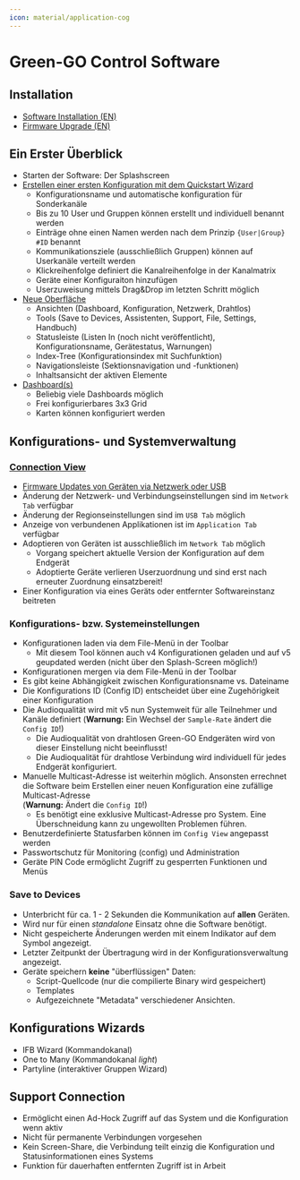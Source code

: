 ```yaml
---
icon: material/application-cog
---
```

# Green-GO Control Software

## Installation

- [Software Installation (EN)](https://manual.greengoconnect.com/en/getting-started/upgrade/#software-installation)
- [Firmware Upgrade (EN)](https://manual.greengoconnect.com/en/getting-started/upgrade/#upgrade-your-devices)

## Ein Erster Überblick

- Starten der Software: Der Splashscreen
- [Erstellen einer ersten Konfiguration mit dem Quickstart Wizard](https://manual.greengoconnect.com/en/getting-started/software/#create-a-configuration-using-the-wizard)
    - Konfigurationsname und automatische konfiguration für Sonderkanäle
    - Bis zu 10 User und Gruppen können erstellt und individuell benannt werden
    - Einträge ohne einen Namen werden nach dem Prinzip `{User|Group} #ID` benannt
    - Kommunikationsziele (ausschließlich Gruppen) können auf Userkanäle verteilt werden
    - Klickreihenfolge definiert die Kanalreihenfolge in der Kanalmatrix
    - Geräte einer Konfiguraiton hinzufügen
    - Userzuweisung mittels Drag&Drop im letzten Schritt möglich
- [Neue Oberfläche](https://manual.greengoconnect.com/en/software/interface/)
    - Ansichten (Dashboard, Konfiguration, Netzwerk, Drahtlos)
    - Tools (Save to Devices, Assistenten, Support, File, Settings, Handbuch)
    - Statusleiste (Listen In (noch nicht veröffentlicht), Konfigurationsname, Gerätestatus, Warnungen)
    - Index-Tree (Konfigurationsindex mit Suchfunktion)
    - Navigationsleiste (Sektionsnavigation und -funktionen)
    - Inhaltsansicht der aktiven Elemente
- [Dashboard(s)](https://manual.greengoconnect.com/en/software/views/dashboard/)
    - Beliebig viele Dashboards möglich
    - Frei konfigurierbares 3x3 Grid
    - Karten können konfiguriert werden

## Konfigurations- und Systemverwaltung

### [Connection View](https://manual.greengoconnect.com/en/software/views/connection/)

- [Firmware Updates von Geräten via Netzwerk oder USB](https://manual.greengoconnect.com/en/guides/firmware/)
- Änderung der Netzwerk- und Verbindungseinstellungen sind im `Network Tab` verfügbar
- Änderung der Regionseinstellungen sind im `USB Tab` möglich
- Anzeige von verbundenen Applikationen ist im `Application Tab` verfügbar
- Adoptieren von Geräten ist ausschließlich im `Network Tab` möglich
    - Vorgang speichert aktuelle Version der Konfiguration auf dem Endgerät
    - Adoptierte Geräte verlieren Userzuordnung und sind erst nach erneuter Zuordnung einsatzbereit!
- Einer Konfiguration via eines Geräts oder entfernter Softwareinstanz beitreten

### Konfigurations- bzw. Systemeinstellungen

- Konfigurationen laden via dem File-Menü in der Toolbar
    - Mit diesem Tool können auch v4 Konfigurationen geladen und auf v5 geupdated werden (nicht über den Splash-Screen möglich!)
- Konfigurationen mergen via dem File-Menü in der Toolbar
- Es gibt keine Abhängigkeit zwischen Konfigurationsname vs. Dateiname
- Die Konfigurations ID (Config ID) entscheidet über eine Zugehörigkeit einer Konfiguration
- Die Audioqualität wird mit v5 nun Systemweit für alle Teilnehmer und Kanäle definiert (**Warnung:** Ein Wechsel der `Sample-Rate` ändert die `Config ID`!)
    - Die Audioqualität von drahtlosen Green-GO Endgeräten wird von dieser Einstellung nicht beeinflusst!
    - Die Audioqualität für drahtlose Verbindung wird individuell für jedes Endgerät konfiguriert.
- Manuelle Multicast-Adresse ist weiterhin möglich. Ansonsten errechnet die Software beim Erstellen einer neuen Konfiguration eine zufällige Multicast-Adresse<br>(**Warnung:** Ändert die `Config ID`!)
  - Es benötigt eine exklusive Multicast-Adresse pro System. Eine Überschneidung kann zu ungewollten Problemen führen.
- Benutzerdefinierte Statusfarben können im `Config View` angepasst werden
- Passwortschutz für Monitoring (config) und Administration
- Geräte PIN Code ermöglicht Zugriff zu gesperrten Funktionen und Menüs

### Save to Devices

- Unterbricht für ca. 1 - 2 Sekunden die Kommunikation auf **allen** Geräten.
- Wird nur für einen _standalone_ Einsatz ohne die Software benötigt.
- Nicht gespeicherte Änderungen werden mit einem Indikator auf dem Symbol angezeigt.
- Letzter Zeitpunkt der Übertragung wird in der Konfigurationsverwaltung angezeigt.
- Geräte speichern **keine** "überflüssigen" Daten:
    - Script-Quellcode (nur die compilierte Binary wird gespeichert)
    - Templates
    - Aufgezeichnete "Metadata" verschiedener Ansichten.

## Konfigurations Wizards

- IFB Wizard (Kommandokanal)
- One to Many (Kommandokanal _light_)
- Partyline (interaktiver Gruppen Wizard)

## Support Connection

- Ermöglicht einen Ad-Hock Zugriff auf das System und die Konfiguration wenn aktiv
- Nicht für permanente Verbindungen vorgesehen
- Kein Screen-Share, die Verbindung teilt einzig die Konfiguration und Statusinformationen eines Systems
- Funktion für dauerhaften entfernten Zugriff ist in Arbeit